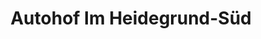 ---
title: "Autohof Im Heidegrund-Süd"
url: /osterfeld/autohof-im-heidegrund-sued/
shop: Allgemein
---